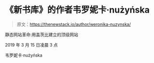 # 《新书库》的作者韦罗妮卡·nużyńska

> 原文：<https://thenewstack.io/author/weronika-nuzynska/>

静态网站革命:用盖茨比建立的顶级网站

2019 年 3 月 15 日凌晨 3 点

韦罗妮卡·nużyńska